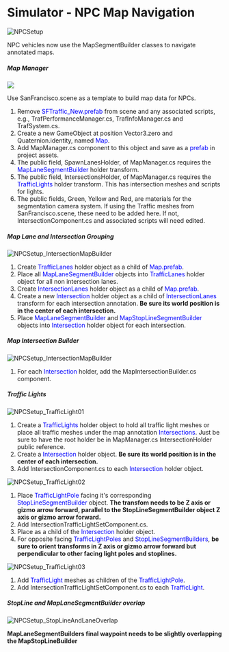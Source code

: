 # Simulator - NPC Map Navigation

![NPCSetup](images/NPCSetup.jpg)

NPC vehicles now use the MapSegmentBuilder classes to navigate annotated maps.



##### Map Manager

![](images/NPCSetup_MapManager.jpg)

Use SanFrancisco.scene as a template to build map data for NPCs.

1. Remove <span style='color:blue'>SFTraffic_New.prefab</span> from scene and any associated scripts, e.g., TrafPerformanceManager.cs, TrafInfoManager.cs and TrafSystem.cs.
2. Create a new GameObject at position Vector3.zero and Quaternion.identity, named <span style='color:blue'>Map</span>.
3. Add MapManager.cs component to this object and save as a <span style='color:blue'>prefab</span> in project assets.
4. The public field, SpawnLanesHolder, of MapManager.cs requires the <span style='color:blue'>MapLaneSegmentBuilder</span> holder transform.
5. The public field, IntersectionsHolder, of MapManager.cs requires the <span style='color:blue'>TrafficLights</span> holder transform.  This has intersection meshes and scripts for lights.
6. The public fields, Green, Yellow and Red, are materials for the segmentation camera system.  If using the Traffic meshes from SanFrancisco.scene, these need to be added here.  If not, IntersectionComponent.cs and associated scripts will need edited.



##### Map Lane and Intersection Grouping

![NPCSetup_IntersectionMapBuilder](images/NPCSetup_MapBuilderIntersectionGroup.jpg)

1. Create <span style='color:blue'>TrafficLanes</span> holder object as a child of <span style='color:blue'>Map.prefab</span>.
2. Place all <span style='color:blue'>MapLaneSegmentBuilder</span> objects into <span style='color:blue'>TrafficLanes</span> holder object for all non intersection lanes.
3. Create <span style='color:blue'>IntersectionLanes</span> holder object as a child of <span style='color:blue'>Map.prefab</span>.
4. Create a new <span style='color:blue'>Intersection</span> holder object as a child of <span style='color:blue'>IntersectionLanes</span> transform for each intersection annotation.  **Be sure its world position is in the center of each intersection.**
5. Place <span style='color:blue'>MapLaneSegmentBuilder</span> and <span style='color:blue'>MapStopLineSegmentBuilder</span> objects into <span style='color:blue'>Intersection</span> holder object for each intersection.



##### Map Intersection Builder

![NPCSetup_IntersectionMapBuilder](images/NPCSetup_IntersectionMapBuilder.jpg)

1. For each <span style='color:blue'>Intersection</span> holder, add the MapIntersectionBuilder.cs component.



##### Traffic Lights

![NPCSetup_TrafficLight01](images/NPCSetup_TrafficLight01.jpg)

1. Create a <span style='color:blue'>TrafficLights</span> holder object to hold all traffic light meshes or place all traffic meshes under the map annotation <span style='color:blue'>Intersections</span>.  Just be sure to have the root holder be in MapManager.cs IntersectionHolder public reference.
2. Create a <span style='color:blue'>Intersection</span> holder object.  **Be sure its world position is in the center of each intersection.**
3. Add IntersectionComponent.cs to each <span style='color:blue'>Intersection</span> holder object.



![NPCSetup_TrafficLight02](images/NPCSetup_TrafficLight02.jpg)

1. Place <span style='color:blue'>TrafficLightPole</span> facing it's corresponding <span style='color:blue'>StopLineSegmentBuilder</span> object.  **The transfom needs to be Z axis or gizmo arrow forward, parallel to the StopLineSegmentBuilder object Z axis or gizmo arrow forward.**
2. Add IntersectionTrafficLightSetComponent.cs.
3. Place as a child of the <span style='color:blue'>Intersection</span> holder object.
4. For opposite facing <span style='color:blue'>TrafficLightPoles</span> and <span style='color:blue'>StopLineSegmentBuilders</span>, **be sure to orient transforms in Z axis or gizmo arrow forward but perpendicular to other facing light poles and stoplines.**  



![NPCSetup_TrafficLight03](images/NPCSetup_TrafficLight03.jpg)

1. Add <span style='color:blue'>TrafficLight</span> meshes as children of the <span style='color:blue'>TrafficLightPole</span>.
2. Add IntersectionTrafficLightSetComponent.cs to each <span style='color:blue'>TrafficLight</span>.



##### StopLine and MapLaneSegmentBuilder overlap

![NPCSetup_StopLineAndLaneOverlap](images/NPCSetup_StopLineAndLaneOverlap.jpg)

**MapLaneSegmentBuilders final waypoint needs to be slightly overlapping the MapStopLineBuilder**
